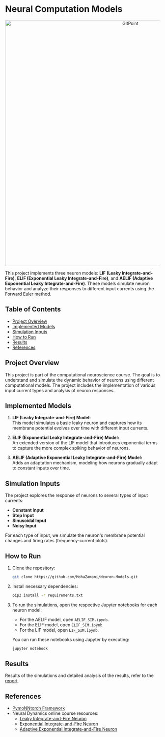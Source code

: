 # Neural Computation Models

<p align="center">
  <a href="https://gitpoint.co/">
    <img alt="GitPoint" title="GitPoint" src="https://i.postimg.cc/FsqTSYmF/An-LIF-neuron-a-a-schematic-connection-between-three-pre-neurons-to-one-post-neuron.jpg" width="800">
  </a>
</p>

This project implements three neuron models: **LIF (Leaky Integrate-and-Fire)**, **ELIF (Exponential Leaky Integrate-and-Fire)**, and **AELIF (Adaptive Exponential Leaky Integrate-and-Fire)**. These models simulate neuron behavior and analyze their responses to different input currents using the Forward Euler method.

## Table of Contents
- [Project Overview](#project-overview)
- [Implemented Models](#implemented-models)
- [Simulation Inputs](#simulation-inputs)
- [How to Run](#how-to-run)
- [Results](#results)
- [References](#references)

## Project Overview
This project is part of the computational neuroscience course. The goal is to understand and simulate the dynamic behavior of neurons using different computational models. The project includes the implementation of various input current types and analysis of neuron responses.

## Implemented Models
1. **LIF (Leaky Integrate-and-Fire) Model:**  
   This model simulates a basic leaky neuron and captures how its membrane potential evolves over time with different input currents.
   
2. **ELIF (Exponential Leaky Integrate-and-Fire) Model:**  
   An extended version of the LIF model that introduces exponential terms to capture the more complex spiking behavior of neurons.

3. **AELIF (Adaptive Exponential Leaky Integrate-and-Fire) Model:**  
   Adds an adaptation mechanism, modeling how neurons gradually adapt to constant inputs over time.

## Simulation Inputs
The project explores the response of neurons to several types of input currents:
- **Constant Input**
- **Step Input**
- **Sinusoidal Input**
- **Noisy Input**

For each type of input, we simulate the neuron's membrane potential changes and firing rates (frequency-current plots).

## How to Run
1. Clone the repository:
   ```bash
   git clone https://github.com/MohaZamani/Neuron-Models.git
2. Install necessary dependencies:
   ```bash
   pip3 install -r requirements.txt
4. To run the simulations, open the respective Jupyter notebooks for each neuron model:
   - For the AELIF model, open `AELIF_SIM.ipynb`.
   - For the ELIF model, open `ELIF_SIM.ipynb`.
   - For the LIF model, open `LIF_SIM.ipynb`.

   You can run these notebooks using Jupyter by executing:
   ```bash
   jupyter notebook

## Results
Results of the simulations and detailed analysis of the results, refer to the [report](./Report/Report.pdf).

## References
- [PymoNNtorch Framework](https://github.com/cnrl/PymoNNtorch)
- Neural Dynamics online course resources:
   - [Leaky Integrate-and-Fire Neuron](https://neuronaldynamics.epfl.ch/online/Ch1.S3.html)
   - [Exponential Integrate-and-Fire Neuron](https://neuronaldynamics.epfl.ch/online/Ch5.S2.html)
   - [Adaptive Exponential Integrate-and-Fire Neuron](https://neuronaldynamics.epfl.ch/online/Ch6.S1.html)

